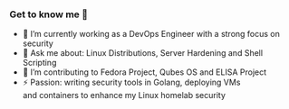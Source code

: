 ### Get to know me 👋

<!--
**shigaraki0/shigaraki0** is a ✨ _special_ ✨ repository because its `README.md` (this file) appears on your GitHub profile.

Here are some ideas to get you started:

- 🔭 I’m currently working on ...
- 🌱 I’m currently learning ...
- 👯 I’m looking to collaborate on ...
- 🤔 I’m looking for help with ...
- 💬 Ask me about ...
- 📫 How to reach me: ...
- 😄 Pronouns: ...
- ⚡ Fun fact: ...
-->

- 🔭 I’m currently working as a DevOps Engineer with a strong focus on security
- 💬 Ask me about: Linux Distributions, Server Hardening and Shell Scripting
- 🌱 I’m contributing to Fedora Project, Qubes OS and ELISA Project
- ⚡ Passion: writing security tools in Golang, deploying VMs \
     and containers to enhance my Linux homelab security
